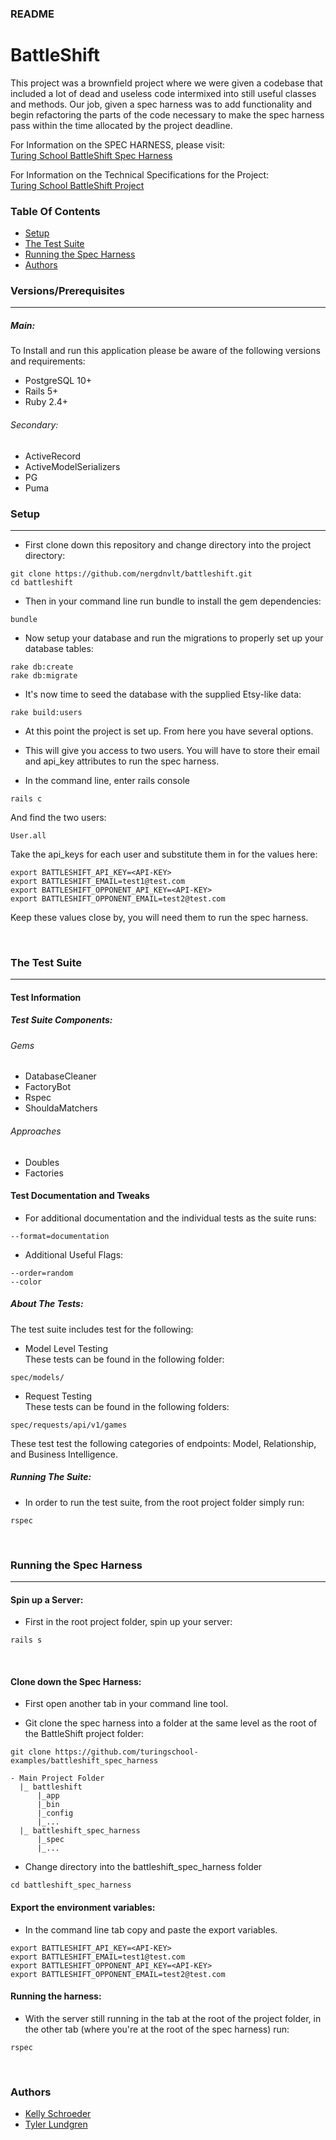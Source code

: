 ### README

# BattleShift

This project was a brownfield project where we were given a codebase that included a lot of dead and useless code intermixed into still useful classes and methods.  Our job, given a spec harness was to add functionality and begin refactoring the parts of the code necessary to make the spec harness pass within the time allocated by the project deadline.

For Information on the SPEC HARNESS, please visit:<br>
[Turing School BattleShift Spec Harness](https://github.com/turingschool-examples/battleshift_spec_harness)

For Information on the Technical Specifications for the Project:<br>
[Turing School BattleShift Project](http://backend.turing.io/module3/projects/battleshift)

### Table Of Contents
- [Setup](#setup)
- [The Test Suite](#the-test-suite)
- [Running the Spec Harness](#running-the-spec-harness)
- [Authors](#authors)

### Versions/Prerequisites
---
##### Main:
To Install and run this application please be aware of the following versions and requirements:
- PostgreSQL 10+
- Rails 5+
- Ruby 2.4+

###### Secondary:
- ActiveRecord
- ActiveModelSerializers
- PG
- Puma

### Setup
---
- First clone down this repository and change directory into the project directory:
```
git clone https://github.com/nergdnvlt/battleshift.git
cd battleshift
```
- Then in your command line run bundle to install the gem dependencies:
```
bundle
```
- Now setup your database and run the migrations to properly set up your database tables:
```
rake db:create
rake db:migrate
```
- It's now time to seed the database with the supplied Etsy-like data:
```
rake build:users
```
- At this point the project is set up. From here you have several options.

- This will give you access to two users. You will have to store their email and api_key attributes to run the spec harness.

- In the command line, enter rails console
```
rails c
```
And find the two users:
```
User.all
```
Take the api_keys for each user and substitute them in for the <API-KEY> values here:
```
export BATTLESHIFT_API_KEY=<API-KEY>
export BATTLESHIFT_EMAIL=test1@test.com
export BATTLESHIFT_OPPONENT_API_KEY=<API-KEY>
export BATTLESHIFT_OPPONENT_EMAIL=test2@test.com
```
Keep these values close by, you will need them to run the spec harness.


<br>

### The Test Suite
---

#### Test Information

##### Test Suite Components:

###### Gems

- DatabaseCleaner
- FactoryBot
- Rspec
- ShouldaMatchers

###### Approaches

- Doubles
- Factories

#### Test Documentation and Tweaks

- For additional documentation and the individual tests as the suite runs:
```
--format=documentation
```
- Additional Useful Flags:
```
--order=random
--color
```

##### About The Tests:
 The test suite includes test for the following:
- Model Level Testing<br>
These tests can be found in the following folder:
```
spec/models/
```
- Request Testing<br>
These tests can be found in the following folders:
```
spec/requests/api/v1/games
```
These test test the following categories of endpoints: Model, Relationship, and Business Intelligence.

##### Running The Suite:
- In order to run the test suite, from the root project folder simply run:
```
rspec
```

<br>

### Running the Spec Harness
---

#### Spin up a Server:
- First in the root project folder, spin up your server:
```
rails s
```
<br>

#### Clone down the Spec Harness:

- First open another tab in your command line tool.

- Git clone the spec harness into a folder at the same level as the root of the BattleShift project folder:
```
git clone https://github.com/turingschool-examples/battleshift_spec_harness
```
```
- Main Project Folder
  |_ battleshift
      |_app
      |_bin
      |_config
      |_...
  |_ battleshift_spec_harness
      |_spec
      |_...
```

- Change directory into the battleshift_spec_harness folder

```
cd battleshift_spec_harness
```

#### Export the environment variables:

- In the command line tab copy and paste the export variables.
```
export BATTLESHIFT_API_KEY=<API-KEY>
export BATTLESHIFT_EMAIL=test1@test.com
export BATTLESHIFT_OPPONENT_API_KEY=<API-KEY>
export BATTLESHIFT_OPPONENT_EMAIL=test2@test.com
```

#### Running the harness:

- With the server still running in the tab at the root of the project folder, in the other tab (where you're at the root of the spec harness) run:
```
rspec
```


<br>

### Authors
- [Kelly Schroeder](https://github.com/anubiskhan)
- [Tyler Lundgren](https://github.com/nergdnvlt)
